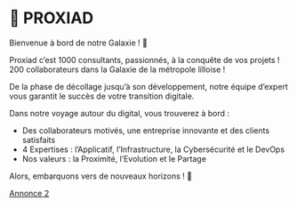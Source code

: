 # 🚀 PROXIAD

Bienvenue à bord de notre Galaxie ! 💙

Proxiad c’est 1000 consultants, passionnés, à la conquête de vos projets !
200 collaborateurs dans la Galaxie de la métropole lilloise !

De la phase de décollage jusqu’à son développement, notre équipe d’expert vous garantit le succès de votre transition digitale.

Dans notre voyage autour du digital, vous trouverez à bord :
-	Des collaborateurs motivés, une entreprise innovante et des clients satisfaits
-	4 Expertises : l’Applicatif, l’Infrastructure, la Cybersécurité et le DevOps
-	Nos valeurs : la Proximité, l’Evolution et le Partage

Alors, embarquons vers de nouveaux horizons ! 🚀



[Annonce 2](https://github.com/Hunswegle/recrutement_ets/blob/main/ANNONCE-2.md)


